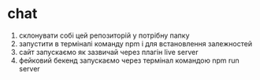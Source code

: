 # chat
1. склонувати собі цей репозиторій у потрібну папку
3. запустити в терміналі команду npm i для встановлення залежностей
4. сайт запускаємо як зазвичай через плагін live server
5. фейковий бекенд запускаємо через термінал командою npm run server
